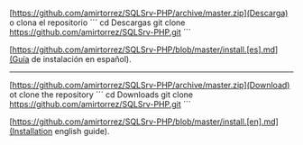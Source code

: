 [https://github.com/amirtorrez/SQLSrv-PHP/archive/master.zip](Descarga) o clona el repositorio
´´´
cd Descargas
git clone https://github.com/amirtorrez/SQLSrv-PHP.git
´´´

[https://github.com/amirtorrez/SQLSrv-PHP/blob/master/install.[es].md](Guía de instalación en español).

------------------------------------

[https://github.com/amirtorrez/SQLSrv-PHP/archive/master.zip](Download) ot clone the repository
´´´
cd Downloads
git clone https://github.com/amirtorrez/SQLSrv-PHP.git
´´´

[https://github.com/amirtorrez/SQLSrv-PHP/blob/master/install.[en].md](Installation english guide).
